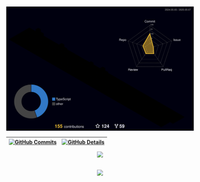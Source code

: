 <!-- Animação 3D de Contribuições -->
![Status](./profile-3d-contrib/profile-night-rainbow.svg)

<!-- Summary Cards -->
| [![GitHub Commits](http://github-profile-summary-cards.vercel.app/api/cards/productive-time?username=RaFeltrim&theme=dracula&utcOffset=-3)](https://github.com/vn7n24fzkq/github-profile-summary-cards) | [![GitHub Details](http://github-profile-summary-cards.vercel.app/api/cards/profile-details?username=RaFeltrim&theme=dracula)](https://github.com/vn7n24fzkq/github-profile-summary-cards) |
| ----------- | ----------- |

<!-- Skills Icons -->
<div align="center">
  <a href="https://skillicons.dev">
    <img src="https://skillicons.dev/icons?i=git,vscode,python,java,jupyter,numpy,pandas,scikitlearn,tensorflow,postgres,docker,linux,github" />
  </a>
  <br />
</div>

##

<!-- Troféus -->
<div align="center">
  <img src="https://github-profile-trophy.vercel.app/?username=RaFeltrim&row=1&column=6&theme=dracula&margin-w=15&margin-h=15"/>
</div>

